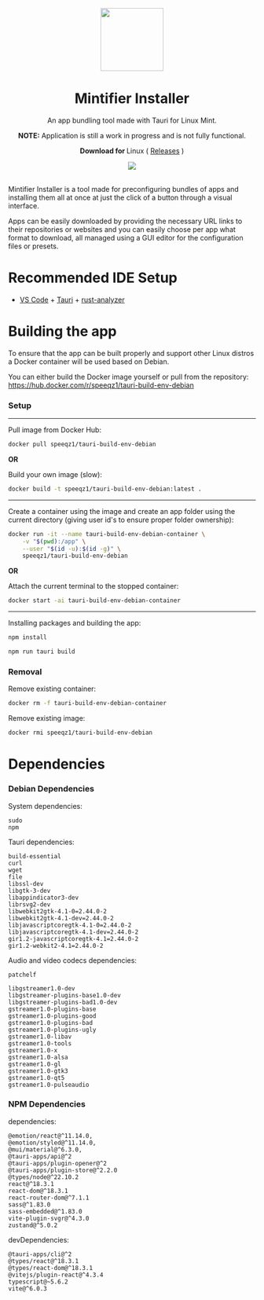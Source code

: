 <div align="center">
    <img src="https://github.com/user-attachments/assets/40e0d134-35cc-40a5-a55a-242d96d037df" style="width: 128px; height:128px"/>
    <h1 align="center"><b>Mintifier Installer</b></h1>
    <p align="center">
        An app bundling tool made with Tauri for Linux Mint.
    </p>
    <p>
        <b>NOTE:</b>
        Application is still a work in progress and is not fully functional.
    </p>
    <p>
        <b>Download for </b>
        Linux
        ( <a href="https://github.com/speeqz1/mintifier-installer/releases">Releases</a> )
    </p>
    <img src="https://github.com/user-attachments/assets/9b05701a-b0f5-4b0a-9f74-2510c6a6ce94"/>
</div>
<br/>

Mintifier Installer is a tool made for preconfiguring bundles of apps and installing them all at once at just the click of a button through a visual interface.

Apps can be easily downloaded by providing the necessary URL links to their repositories or websites and you can easily choose per app what format to download, all managed using a GUI editor for the configuration files or presets.

# Recommended IDE Setup

- [VS Code](https://code.visualstudio.com/) + [Tauri](https://marketplace.visualstudio.com/items?itemName=tauri-apps.tauri-vscode) + [rust-analyzer](https://marketplace.visualstudio.com/items?itemName=rust-lang.rust-analyzer)

# Building the app

To ensure that the app can be built properly and support other Linux distros a Docker container will be used based on Debian.

You can either build the Docker image yourself or pull from the repository:
https://hub.docker.com/r/speeqz1/tauri-build-env-debian

### Setup

<hr/>
Pull image from Docker Hub:

```sh
docker pull speeqz1/tauri-build-env-debian
```

**OR**

Build your own image (slow):

```sh
docker build -t speeqz1/tauri-build-env-debian:latest .
```

<hr/>

Create a container using the image and create an app folder using the current directory (giving user id's to ensure proper folder ownership):

```sh
docker run -it --name tauri-build-env-debian-container \
    -v "$(pwd):/app" \
    --user "$(id -u):$(id -g)" \
    speeqz1/tauri-build-env-debian
```

**OR**

Attach the current terminal to the stopped container:

```sh
docker start -ai tauri-build-env-debian-container
```

<hr/>

Installing packages and building the app:

```sh
npm install

npm run tauri build
```

### Removal

Remove existing container:

```sh
docker rm -f tauri-build-env-debian-container
```

Remove existing image:

```sh
docker rmi speeqz1/tauri-build-env-debian
```

# Dependencies

### Debian Dependencies

System dependencies:

```
sudo
npm
```

Tauri dependencies:

```
build-essential
curl
wget
file
libssl-dev
libgtk-3-dev
libappindicator3-dev
librsvg2-dev
libwebkit2gtk-4.1-0=2.44.0-2
libwebkit2gtk-4.1-dev=2.44.0-2
libjavascriptcoregtk-4.1-0=2.44.0-2
libjavascriptcoregtk-4.1-dev=2.44.0-2
gir1.2-javascriptcoregtk-4.1=2.44.0-2
gir1.2-webkit2-4.1=2.44.0-2
```

Audio and video codecs dependencies:

```
patchelf

libgstreamer1.0-dev
libgstreamer-plugins-base1.0-dev
libgstreamer-plugins-bad1.0-dev
gstreamer1.0-plugins-base
gstreamer1.0-plugins-good
gstreamer1.0-plugins-bad
gstreamer1.0-plugins-ugly
gstreamer1.0-libav
gstreamer1.0-tools
gstreamer1.0-x
gstreamer1.0-alsa
gstreamer1.0-gl
gstreamer1.0-gtk3
gstreamer1.0-qt5
gstreamer1.0-pulseaudio
```

### NPM Dependencies

dependencies:

```
@emotion/react@^11.14.0,
@emotion/styled@^11.14.0,
@mui/material@^6.3.0,
@tauri-apps/api@^2
@tauri-apps/plugin-opener@^2
@tauri-apps/plugin-store@^2.2.0
@types/node@^22.10.2
react@^18.3.1
react-dom@^18.3.1
react-router-dom@^7.1.1
sass@^1.83.0
sass-embedded@^1.83.0
vite-plugin-svgr@^4.3.0
zustand@^5.0.2
```

devDependencies:

```
@tauri-apps/cli@^2
@types/react@^18.3.1
@types/react-dom@^18.3.1
@vitejs/plugin-react@^4.3.4
typescript@~5.6.2
vite@^6.0.3
```
